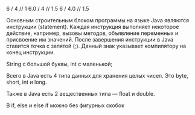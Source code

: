 6 / 4 // 1
6.0 / 4 // 1.5
6 / 4.0 // 1.5


Основным строительным блоком программы на языке Java являются инструкции (statement). Каждая инструкция выполняет некоторое действие, например, вызовы методов, объявление переменных и присвоение им значений. После завершения инструкции в Java ставится точка с запятой (;). Данный знак указывает компилятору на конец инструкции.

String с большой буквы, int с маленькой;

Всего в Java есть 4 типа данных для хранения целых чисел. Это byte, short, int и long.

Также в Java есть 2 вещественных типа — float и double.

В if, else и else if можно без фигурных скобок
